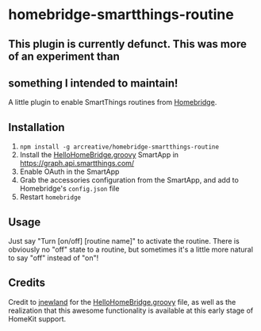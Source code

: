 # homebridge-smartthings-routine

## This plugin is currently defunct.  This was more of an experiment than 
## something I intended to maintain!

A little plugin to enable SmartThings routines from
[Homebridge](https://github.com/nfarina/homebridge).

## Installation

1. `npm install -g arcreative/homebridge-smartthings-routine`
2. Install the [HelloHomeBridge.groovy](HelloHomeBridge.groovy) SmartApp in
  https://graph.api.smartthings.com/
3. Enable OAuth in the SmartApp
4. Grab the accessories configuration from the SmartApp, and add to Homebridge's
  `config.json` file
5. Restart `homebridge`

## Usage

Just say "Turn [on/off] [routine name]" to activate the routine.  There is
obviously no "off" state to a routine, but sometimes it's a little more natural
to say "off" instead of "on"!

## Credits

Credit to [jnewland](https://github.com/jnewland) for the
[HelloHomeBridge.groovy](HelloHomeBridge.groovy) file, as well as the
realization that this awesome functionality is available at this early stage of
HomeKit support.
